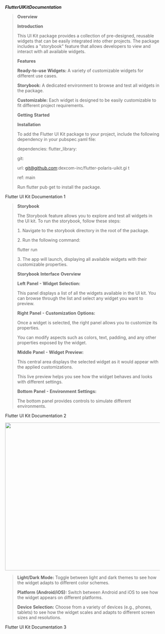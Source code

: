 ***FlutterUIKitDocumentation***
>
> **Overview**
>
> **Introduction**
>
> This UI Kit package provides a collection of pre-designed, reusable
> widgets that can be easily integrated into other projects. The package
> includes a "storybook" feature that allows developers to view and
> interact with all available widgets.
>
> **Features**
>
> **Ready-to-use** **Widgets:** A variety of customizable widgets for
> different use cases.
>
> **Storybook:** A dedicated environment to browse and test all widgets
> in the package.
>
> **Customizable:** Each widget is designed to be easily customizable to
> fit different project requirements.
>
> **Getting** **Started**
>
> **Installation**
>
> To add the Flutter UI Kit package to your project, include the
> following dependency in your pubspec.yaml file:
>
> dependencies: flutter_library:
>
> git:
>
> url: git@github.com:dexcom-inc/flutter-polaris-uikit.gi t
>
> ref: main
>
> Run flutter pub get to install the package.

Flutter UI Kit Documentation 1

> **Storybook**
>
> The Storybook feature allows you to explore and test all widgets in
> the UI kit. To run the storybook, follow these steps:
>
>  Navigate to the storybook directory in the root of the package.
>
>  Run the following command:
>
> flutter run
>
>  The app will launch, displaying all available widgets with their
> customizable properties.
>
> **Storybook** **Interface** **Overview**
>
> **Left** **Panel** **** **Widget** **Selection:**
>
> This panel displays a list of all the widgets available in the UI kit.
> You can browse through the list and select any widget you want to
> preview.
>
> **Right** **Panel** **** **Customization** **Options:**
>
> Once a widget is selected, the right panel allows you to customize its
> properties.
>
> You can modify aspects such as colors, text, padding, and any other
> properties exposed by the widget.
>
> **Middle** **Panel** **** **Widget** **Preview:**
>
> This central area displays the selected widget as it would appear with
> the applied customizations.
>
> This live preview helps you see how the widget behaves and looks with
> different settings.
>
> **Bottom** **Panel** **** **Environment** **Settings:**
>
> The bottom panel provides controls to simulate different environments.

Flutter UI Kit Documentation 2

<img src="./nex42t2c.png" style="width:6.5in;height:5in" />

> **Light/Dark** **Mode:** Toggle between light and dark themes to see
> how the widget adapts to different color schemes.
>
> **Platform** **Android/iOS** Switch between Android and iOS to see
> how the widget appears on different platforms.
>
> **Device** **Selection:** Choose from a variety of devices (e.g.,
> phones, tablets) to see how the widget scales and adapts to different
> screen sizes and resolutions.

Flutter UI Kit Documentation 3
